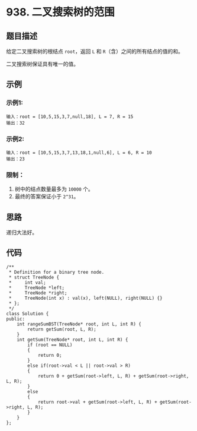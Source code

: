 # 938. 二叉搜索树的范围

## 题目描述

给定二叉搜索树的根结点 `root`，返回 `L` 和 `R`（含）之间的所有结点的值的和。

二叉搜索树保证具有唯一的值。

## 示例

### 示例1:

```
输入：root = [10,5,15,3,7,null,18], L = 7, R = 15
输出：32
```

### 示例2:

```
输入：root = [10,5,15,3,7,13,18,1,null,6], L = 6, R = 10
输出：23
```

### 限制：

1. 树中的结点数量最多为 `10000` 个。
2. 最终的答案保证小于 `2^31`。

## 思路

递归大法好。

## 代码

```
/**
 * Definition for a binary tree node.
 * struct TreeNode {
 *     int val;
 *     TreeNode *left;
 *     TreeNode *right;
 *     TreeNode(int x) : val(x), left(NULL), right(NULL) {}
 * };
 */
class Solution {
public:
    int rangeSumBST(TreeNode* root, int L, int R) {
        return getSum(root, L, R);  
    }
    int getSum(TreeNode* root, int L, int R) {
        if (root == NULL)
        {
            return 0;
        }
        else if(root->val < L || root->val > R)
        {
            return 0 + getSum(root->left, L, R) + getSum(root->right, L, R);
        }
        else
        {
            return root->val + getSum(root->left, L, R) + getSum(root->right, L, R);
        }
    }
};
```

